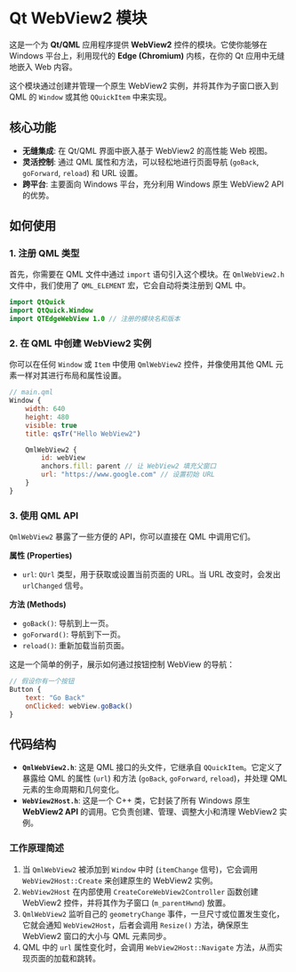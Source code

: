 # Qt WebView2 模块

这是一个为 **Qt/QML** 应用程序提供 **WebView2** 控件的模块。它使你能够在 Windows 平台上，利用现代的 **Edge (Chromium)** 内核，在你的 Qt 应用中无缝地嵌入 Web 内容。

这个模块通过创建并管理一个原生 WebView2 实例，并将其作为子窗口嵌入到 QML 的 `Window` 或其他 `QQuickItem` 中来实现。

## 核心功能

  * **无缝集成**: 在 Qt/QML 界面中嵌入基于 WebView2 的高性能 Web 视图。
  * **灵活控制**: 通过 QML 属性和方法，可以轻松地进行页面导航 (`goBack`, `goForward`, `reload`) 和 URL 设置。
  * **跨平台**: 主要面向 Windows 平台，充分利用 Windows 原生 WebView2 API 的优势。

## 如何使用

### 1\. 注册 QML 类型

首先，你需要在 QML 文件中通过 `import` 语句引入这个模块。在 `QmlWebView2.h` 文件中，我们使用了 `QML_ELEMENT` 宏，它会自动将类注册到 QML 中。

```qml
import QtQuick
import QtQuick.Window
import QTEdgeWebView 1.0 // 注册的模块名和版本
```

### 2\. 在 QML 中创建 WebView2 实例

你可以在任何 `Window` 或 `Item` 中使用 `QmlWebView2` 控件，并像使用其他 QML 元素一样对其进行布局和属性设置。

```qml
// main.qml
Window {
    width: 640
    height: 480
    visible: true
    title: qsTr("Hello WebView2")

    QmlWebView2 {
        id: webView
        anchors.fill: parent // 让 WebView2 填充父窗口
        url: "https://www.google.com" // 设置初始 URL
    }
}
```

### 3\. 使用 QML API

`QmlWebView2` 暴露了一些方便的 API，你可以直接在 QML 中调用它们。

**属性 (Properties)**

  * `url`: `QUrl` 类型，用于获取或设置当前页面的 URL。当 URL 改变时，会发出 `urlChanged` 信号。

**方法 (Methods)**

  * `goBack()`: 导航到上一页。
  * `goForward()`: 导航到下一页。
  * `reload()`: 重新加载当前页面。

这是一个简单的例子，展示如何通过按钮控制 WebView 的导航：

```qml
// 假设你有一个按钮
Button {
    text: "Go Back"
    onClicked: webView.goBack()
}
```

## 代码结构

  * **`QmlWebView2.h`**: 这是 QML 接口的头文件，它继承自 `QQuickItem`。它定义了暴露给 QML 的属性 (`url`) 和方法 (`goBack`, `goForward`, `reload`)，并处理 QML 元素的生命周期和几何变化。
  * **`WebView2Host.h`**: 这是一个 C++ 类，它封装了所有 Windows 原生 **WebView2 API** 的调用。它负责创建、管理、调整大小和清理 WebView2 实例。

### 工作原理简述

1.  当 `QmlWebView2` 被添加到 `Window` 中时 (`itemChange` 信号)，它会调用 `WebView2Host::Create` 来创建原生的 WebView2 实例。
2.  `WebView2Host` 在内部使用 `CreateCoreWebView2Controller` 函数创建 WebView2 控件，并将其作为子窗口 (`m_parentHwnd`) 放置。
3.  `QmlWebView2` 监听自己的 `geometryChange` 事件，一旦尺寸或位置发生变化，它就会通知 `WebView2Host`，后者会调用 `Resize()` 方法，确保原生 WebView2 窗口的大小与 QML 元素同步。
4.  QML 中的 `url` 属性变化时，会调用 `WebView2Host::Navigate` 方法，从而实现页面的加载和跳转。
